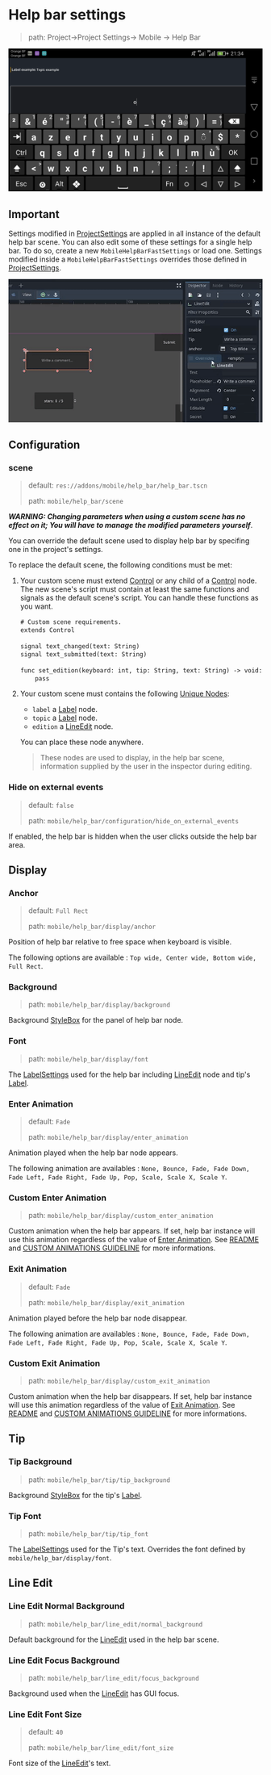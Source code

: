 ﻿
# Help bar settings
> path: Project->Project Settings-> Mobile -> Help Bar

![Help bar settings screenshot.](https://raw.githubusercontent.com/sabinayo/godot-4-mobile-plugin/refs/heads/main/screenshots/help_bar_and_keyboard.png)

## Important

Settings modified in [ProjectSettings](https://docs.godotengine.org/en/stable/classes/class_projectsettings.html) are applied in all instance of the default help bar scene.
You can also edit some of these settings for a single help bar. To do so, create a new `MobileHelpBarFastSettings` or load one. Settings modified inside a `MobileHelpBarFastSettings` overrides those defined in [ProjectSettings](https://docs.godotengine.org/en/stable/classes/class_projectsettings.html).

![MobileHelpBarFastSettings creation and edition.](https://raw.githubusercontent.com/sabinayo/godot-4-mobile-plugin/refs/heads/main/screenshots/create-and-edit-mhbfs.gif)

## Configuration

### **scene**
>default: `res://addons/mobile/help_bar/help_bar.tscn`
>
>path: `mobile/help_bar/scene`

***WARNING: Changing parameters when using a custom scene has no effect on it; You will have to manage the modified parameters yourself***.

You can override the default scene used to display help bar by specifing one in
the project's settings.

To replace the default scene, the following conditions must be met:

1. Your custom scene must extend [Control](https://docs.godotengine.org/en/stable/classes/class_control.html) or any child of a [Control](https://docs.godotengine.org/en/stable/classes/class_control.html) node.
	The new scene's script must contain at least the same functions and signals as the default scene's script. You can handle these functions as you want.
	
	```gdscript
	# Custom scene requirements.
 	extends Control

	signal text_changed(text: String)
	signal text_submitted(text: String)

	func set_edition(keyboard: int, tip: String, text: String) -> void:
		pass
	```

 2. Your custom scene must contains the following [Unique Nodes](https://docs.godotengine.org/en/stable/tutorials/scripting/scene_unique_nodes.html):
	- `label` a [Label](https://docs.godotengine.org/en/stable/classes/class_label.html) node.
	- `topic` a [Label](https://docs.godotengine.org/en/stable/classes/class_label.html) node.
	- `edition` a [LineEdit](https://docs.godotengine.org/fr/4.x/classes/class_lineedit.html) node.
	
	You can place these node anywhere.
	
	>These nodes are used to display, in the help bar scene, information supplied by the user in the inspector during editing.


### Hide on external events
>default: `false`
>
>path: `mobile/help_bar/configuration/hide_on_external_events`

If enabled, the help bar is hidden when the user clicks outside the help bar area.


## Display

### Anchor
>default: `Full Rect`
>
>path: `mobile/help_bar/display/anchor`

Position of help bar relative to free space when keyboard is visible.

The following options are available : `Top wide, Center wide, Bottom wide, Full Rect`.


### Background
>path: `mobile/help_bar/display/background`

Background [StyleBox](https://docs.godotengine.org/en/stable/classes/class_stylebox.html) for the panel of help bar node.


### Font
>path: `mobile/help_bar/display/font`

The [LabelSettings](https://docs.godotengine.org/en/stable/classes/class_labelsettings.html) used for the help bar including [LineEdit](https://docs.godotengine.org/en/stable/classes/class_lineedit.html) node and tip's [Label](https://docs.godotengine.org/en/stable/classes/class_label.html).


### Enter Animation
>default: `Fade`
>
>path: `mobile/help_bar/display/enter_animation`

Animation played when the help bar node appears.

The following animation are availables : `None, Bounce, Fade, Fade Down, Fade Left, Fade Right, Fade Up, Pop, Scale, Scale X, Scale Y`.


### Custom Enter Animation
>path: `mobile/help_bar/display/custom_enter_animation`

Custom animation when the help bar appears. If set, help bar instance will use this animation regardless of the value of [Enter Animation](https://github.com/sabinayo/godot-4-mobile-plugin/blob/master/doc/HELP%20BAR%20SETTINGS.md#enter-animation). See [README](https://raw.githubusercontent.com/sabinayo/godot-4-mobile-plugin/refs/heads/main/README.md#additional-notes) and [CUSTOM ANIMATIONS GUIDELINE](https://raw.githubusercontent.com/sabinayo/godot-4-mobile-plugin/refs/heads/main/doc/CUSTOM%20ANIMATIONS%20GUIDELINE.md) for more informations.


### Exit Animation
>default: `Fade`
>
>path: `mobile/help_bar/display/exit_animation`

Animation played before the help bar node disappear.

The following animation are availables : `None, Bounce, Fade, Fade Down, Fade Left, Fade Right, Fade Up, Pop, Scale, Scale X, Scale Y`.


### Custom Exit Animation
>path: `mobile/help_bar/display/custom_exit_animation`

Custom animation when the help bar disappears. If set, help bar instance will use this animation regardless of the value of [Exit Animation](https://github.com/sabinayo/godot-4-mobile-plugin/blob/master/doc/HELP%20BAR%20SETTINGS.md#exit-animation). See [README](https://raw.githubusercontent.com/sabinayo/godot-4-mobile-plugin/refs/heads/main/README.md#additional-notes) and [CUSTOM ANIMATIONS GUIDELINE](https://raw.githubusercontent.com/sabinayo/godot-4-mobile-plugin/refs/heads/main/doc/CUSTOM%20ANIMATIONS%20GUIDELINE.md) for more informations.


## Tip

### Tip Background
>path: `mobile/help_bar/tip/tip_background`

Background [StyleBox](https://docs.godotengine.org/en/stable/classes/class_stylebox.html) for the tip's [Label](https://docs.godotengine.org/en/stable/classes/class_label.html).


### Tip Font
>path: `mobile/help_bar/tip/tip_font`

The [LabelSettings](https://docs.godotengine.org/en/stable/classes/class_labelsettings.html) used for the Tip's text. Overrides the font defined by `mobile/help_bar/display/font`.


## Line Edit

### Line Edit Normal Background
>path: `mobile/help_bar/line_edit/normal_background`

Default background for the [LineEdit](https://docs.godotengine.org/en/stable/classes/class_lineedit.html) used in the help bar scene.


### Line Edit Focus Background
>path: `mobile/help_bar/line_edit/focus_background`

Background used when the [LineEdit](https://docs.godotengine.org/en/stable/classes/class_lineedit.html) has GUI focus.


### Line Edit Font Size
>default: `40`
>
>path: `mobile/help_bar/line_edit/font_size`

Font size of the [LineEdit](https://docs.godotengine.org/en/stable/classes/class_lineedit.html)'s text.


